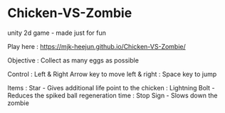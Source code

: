 # Chicken-VS-Zombie
unity 2d game - made just for fun

Play here
: https://mjk-heejun.github.io/Chicken-VS-Zombie/

Objective
: Collect as many eggs as possible

Control
: Left & Right Arrow key to move left & right
: Space key to jump

Items
: Star - Gives additional life point to the chicken
: Lightning Bolt - Reduces the spiked ball regeneration time
: Stop Sign - Slows down the zombie

